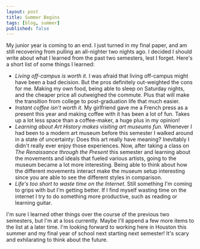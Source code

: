 ```yaml
---
layout: post
title: Summer Begins
tags: [blog, summer]
published: false
---
```


<!-- iframe src="https://embed.spotify.com/?uri=spotify:track:2Foc5Q5nqNiosCNqttzHof" width="100%" height="80" frameborder="0" allowtransparency="true"> </iframe>
<p class='caption'>A catchy song to start the summer.</p -->

My junior year is coming to an end. I just turned in my final paper, and am still recovering from pulling an all-nighter two nights ago. I decided I should write about what I learned from the past two semesters, lest I forget. Here's a short list of some things I learned:

+ *Living off-campus is worth it.* I was afraid that living off-campus might have been a bad decision. But the pros definitely out-weighted the cons for me. Making my own food, being able to sleep on Saturday nights, and the cheaper price all outweighed the commute. Plus that will make the transition from college to post-graduation life that much easier.
+ *Instant coffee isn't worth it.* My girlfriend gave me a French press as a present this year and making coffee with it has been a lot of fun. Takes up a lot less space than a coffee-maker, a huge plus in my opinion!
+ *Learning about Art History makes visiting art museums fun.* Whenever I had been to a modern art museum before this semester I walked around in a state of uncertainty: Does this art really have meaning? Inevitably I didn't really ever enjoy those experiences. Now, after taking a class on *The Renaissance through the Present* this semester and learning about the movements and ideals that fueled various artists, going to the museum became a lot more interesting. Being able to think about how the different movements interact make the museum setup interesting since you are able to see the different styles in comparison.
+ *Life's too short to waste time on the Internet.* Still something I'm coming to grips with but I'm getting better. If I find myself wasting time on the internet I try to do something more productive, such as reading or learning guitar.

I'm sure I learned other things over the course of the previous two semesters, but I'm at a loss currently. Maybe I'll append a few more items to the list at a later time. I'm looking forward to working here in Houston this summer and my final year of school next starting next semester! It's scary and exhilarating to think about the future.